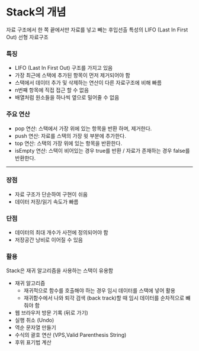 # Stack의 개념

자료 구조에서 한 쪽 끝에서만 자료를 넣고 빼는 후입선출 특성의 LIFO (Last In First Out) 선형  자료구조

### 특징
* LIFO (Last In First Out) 구조를 가지고 있음
* 가장 최근에 스택에 추가된 항목이 먼저 제거되어야 함
* 스택에서 데이터 추가 및 삭제하는 연산이 다른 자료구조에 비해 빠름
* n번째 항목에 직접 접근 할 수 없음
* 배열처럼 원소들을 하나씩 옆으로 밀어줄 수 없음

### 주요 연산 
* pop 연산: 스택에서 가장 위에 있는 항목을 반환 하며, 제거한다.
* push 연산: 자료를 스택의 가장 윗 부분에 추가한다.
* top 연산: 스택의 가장 위에 있는 항목을 반환한다.
* isEmpty 연산: 스택이 비어있는 경우 true를 반환 / 자료가 존재하는 경우 false를 반환한다.

---

### 장점
* 자료 구조가 단순하여 구현이 쉬움
* 데이터 저장/읽기 속도가 빠름

### 단점
* 데이터의 최대 개수가 사전에 정의되어야 함
* 저장공간 낭비로 이어질 수 있음

### 활용

Stack은 재귀 알고리즘을 사용하는 스택이 유용함

* 재귀 알고리즘
  * 재귀적으로 함수를 호출해야 하는 경우 임시 데이터를 스택에 넣어 활용
  * 재귀함수에서 나와 퇴각 검색 (back track)할 때 임시 데이터를 순차적으로 뺴줘야 함
* 웹 브라우저 방문 기록 (뒤로 가기)
* 실행 취소 (Undo)
* 역순 문자열 만들기
* 수식의 괄호 연산 (VPS,Valid Parenthesis String)
* 후위 표기법 계산
